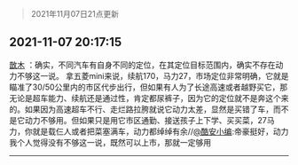 > 2021年11月07日21点更新
<link rel="stylesheet" href="https://cdn.jsdelivr.net/gh/taotie6/sampleJSON@main/css/photo_show.css">
<meta name="referrer" content="no-referrer" />


 ## 2021-11-07 20:17:15 

 [㪚木](https://www.coolapk.com/feed/31297101?shareKey=Y2YzM2IzZjIxMzMwNjE4N2NmYjI~) ：确实，不同汽车有自身不同的定位，在其定位目标范围内，确实不存在动力不够这一说。
拿五菱mini来说，续航170，马力27，市场定位非常明确，它就是瞄准了30/50公里内的市区代步出行，但如果有人为了长途高速或者越野买它，那无论是超车能力、续航还是通过性，肯定都尿裤子<!--break-->，因为它的定位就不是奔这个来的。如果因为高速超车不行、走烂路拉胯就说它动力太差，显然是买错了车，而不是它动力不够用。但如果只是用它市区通勤、接送孩子上下学、买买菜，27马力，你就是载仨人或者把菜塞满车，动力都绰绰有余//<a class="feed-link-uname" href="/u/酷安小编">@酷安小编</a>:帝豪挺好，动力我个人觉得没有不够这一说，既然可以上市，那就一定够用 

<div class="album">
</div>

 ------- 

